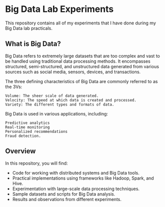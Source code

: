 # Big Data Lab Experiments

This repository contains all of my experiments that I have done during my Big Data lab practicals.

## What is Big Data?
Big Data refers to extremely large datasets that are too complex and vast to be handled using traditional data processing methods. It encompasses structured, semi-structured, and unstructured data generated from various sources such as social media, sensors, devices, and transactions.

The three defining characteristics of Big Data are commonly referred to as the 3Vs:

    Volume: The sheer scale of data generated.
    Velocity: The speed at which data is created and processed.
    Variety: The different types and formats of data.

Big Data is used in various applications, including:

    Predictive analytics
    Real-time monitoring
    Personalized recommendations
    Fraud detection.

## Overview
In this repository, you will find:
- Code for working with distributed systems and Big Data tools.
- Practical implementations using frameworks like Hadoop, Spark, and Hive.
- Experimentation with large-scale data processing techniques.
- Sample datasets and scripts for Big Data analysis.
- Results and observations from different experiments.
